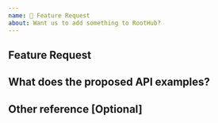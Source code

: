 ```yaml
---
name: 🙋 Feature Request
about: Want us to add something to RootHub?
---
```


<!--
BUGS: Please use this template.

如果你有任何使用问题或 BUG 都可以提 issues，但请使用这个模板提交你的 issues.
-->

<!---
Thanks for filing an issue 😄 ! Before you submit, please read the following:

Search open/closed issues before submitting since someone might have asked the same thing before!

感谢您提交问题 😄! 在提交之前，请阅读以下内容：

在提交之前搜索打开/关闭的问题，因为之前可能有人问过同样的问题！
-->

## Feature Request

<!---
Please describe the act on of this feature:

  1. What is the usage scenario of this feature?
  2. What does this feature solve for you?

请描述下这个功能的作用：

  1、这个功能的使用场景是什么？
  2、这个功能解决你的什么问题？
-->

## What does the proposed API examples?

<!---
Provide code samples of how the API would work once implemented.

请描述一下你期望这个新功能的 API 是如何使用的，并提供一些代码示例。
-->

## Other reference [Optional]

<!---
If there are other links or screenshots, it is also a good choice

如果有其他链接或截图，也是一个不错的选择
-->
